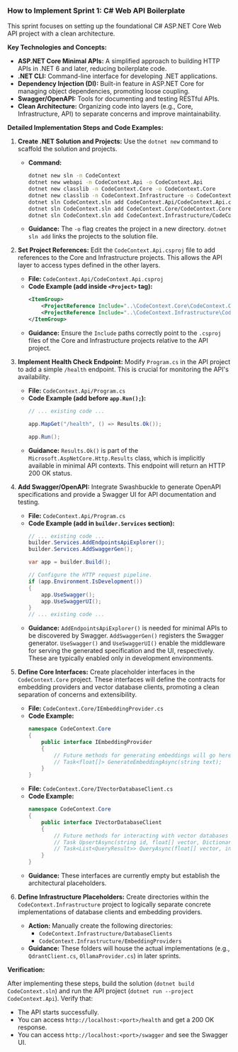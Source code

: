 ### How to Implement Sprint 1: C# Web API Boilerplate

This sprint focuses on setting up the foundational C# ASP.NET Core Web API project with a clean architecture.

**Key Technologies and Concepts:**

*   **ASP.NET Core Minimal APIs:** A simplified approach to building HTTP APIs in .NET 6 and later, reducing boilerplate code.
*   **.NET CLI:** Command-line interface for developing .NET applications.
*   **Dependency Injection (DI):** Built-in feature in ASP.NET Core for managing object dependencies, promoting loose coupling.
*   **Swagger/OpenAPI:** Tools for documenting and testing RESTful APIs.
*   **Clean Architecture:** Organizing code into layers (e.g., Core, Infrastructure, API) to separate concerns and improve maintainability.

**Detailed Implementation Steps and Code Examples:**

1.  **Create .NET Solution and Projects:**
    Use the `dotnet new` command to scaffold the solution and projects.
    *   **Command:**
        ```bash
        dotnet new sln -n CodeContext
        dotnet new webapi -n CodeContext.Api -o CodeContext.Api
        dotnet new classlib -n CodeContext.Core -o CodeContext.Core
        dotnet new classlib -n CodeContext.Infrastructure -o CodeContext.Infrastructure
        dotnet sln CodeContext.sln add CodeContext.Api/CodeContext.Api.csproj
        dotnet sln CodeContext.sln add CodeContext.Core/CodeContext.Core.csproj
        dotnet sln CodeContext.sln add CodeContext.Infrastructure/CodeContext.Infrastructure.csproj
        ```
    *   **Guidance:** The `-o` flag creates the project in a new directory. `dotnet sln add` links the projects to the solution file.

2.  **Set Project References:**
    Edit the `CodeContext.Api.csproj` file to add references to the Core and Infrastructure projects. This allows the API layer to access types defined in the other layers.
    *   **File:** `CodeContext.Api/CodeContext.Api.csproj`
    *   **Code Example (add inside `<Project>` tag):**
        ```xml
        <ItemGroup>
            <ProjectReference Include="..\CodeContext.Core\CodeContext.Core.csproj" />
            <ProjectReference Include="..\CodeContext.Infrastructure\CodeContext.Infrastructure.csproj" />
        </ItemGroup>
        ```
    *   **Guidance:** Ensure the `Include` paths correctly point to the `.csproj` files of the Core and Infrastructure projects relative to the API project.

3.  **Implement Health Check Endpoint:**
    Modify `Program.cs` in the API project to add a simple `/health` endpoint. This is crucial for monitoring the API's availability.
    *   **File:** `CodeContext.Api/Program.cs`
    *   **Code Example (add before `app.Run();`):**
        ```csharp
        // ... existing code ...

        app.MapGet("/health", () => Results.Ok());

        app.Run();
        ```
    *   **Guidance:** `Results.Ok()` is part of the `Microsoft.AspNetCore.Http.Results` class, which is implicitly available in minimal API contexts. This endpoint will return an HTTP 200 OK status.

4.  **Add Swagger/OpenAPI:**
    Integrate Swashbuckle to generate OpenAPI specifications and provide a Swagger UI for API documentation and testing.
    *   **File:** `CodeContext.Api/Program.cs`
    *   **Code Example (add in `builder.Services` section):**
        ```csharp
        // ... existing code ...
        builder.Services.AddEndpointsApiExplorer();
        builder.Services.AddSwaggerGen();

        var app = builder.Build();

        // Configure the HTTP request pipeline.
        if (app.Environment.IsDevelopment())
        {
            app.UseSwagger();
            app.UseSwaggerUI();
        }
        // ... existing code ...
        ```
    *   **Guidance:** `AddEndpointsApiExplorer()` is needed for minimal APIs to be discovered by Swagger. `AddSwaggerGen()` registers the Swagger generator. `UseSwagger()` and `UseSwaggerUI()` enable the middleware for serving the generated specification and the UI, respectively. These are typically enabled only in development environments.

5.  **Define Core Interfaces:**
    Create placeholder interfaces in the `CodeContext.Core` project. These interfaces will define the contracts for embedding providers and vector database clients, promoting a clean separation of concerns and extensibility.
    *   **File:** `CodeContext.Core/IEmbeddingProvider.cs`
    *   **Code Example:**
        ```csharp
        namespace CodeContext.Core
        {
            public interface IEmbeddingProvider
            {
                // Future methods for generating embeddings will go here, e.g.:
                // Task<float[]> GenerateEmbeddingAsync(string text);
            }
        }
        ```
    *   **File:** `CodeContext.Core/IVectorDatabaseClient.cs`
    *   **Code Example:**
        ```csharp
        namespace CodeContext.Core
        {
            public interface IVectorDatabaseClient
            {
                // Future methods for interacting with vector databases will go here, e.g.:
                // Task UpsertAsync(string id, float[] vector, Dictionary<string, object> payload);
                // Task<List<QueryResult>> QueryAsync(float[] vector, int topK);
            }
        }
        ```
    *   **Guidance:** These interfaces are currently empty but establish the architectural placeholders.

6.  **Define Infrastructure Placeholders:**
    Create directories within the `CodeContext.Infrastructure` project to logically separate concrete implementations of database clients and embedding providers.
    *   **Action:** Manually create the following directories:
        *   `CodeContext.Infrastructure/DatabaseClients`
        *   `CodeContext.Infrastructure/EmbeddingProviders`
    *   **Guidance:** These folders will house the actual implementations (e.g., `QdrantClient.cs`, `OllamaProvider.cs`) in later sprints.

**Verification:**

After implementing these steps, build the solution (`dotnet build CodeContext.sln`) and run the API project (`dotnet run --project CodeContext.Api`). Verify that:
*   The API starts successfully.
*   You can access `http://localhost:<port>/health` and get a 200 OK response.
*   You can access `http://localhost:<port>/swagger` and see the Swagger UI.
